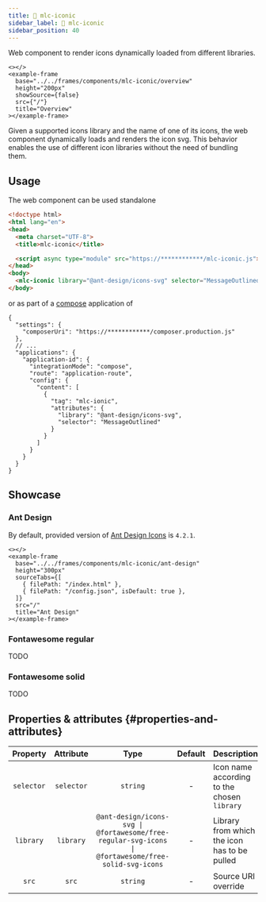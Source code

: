 ```yaml
---
title: 🔧 mlc-iconic
sidebar_label: 🔧 mlc-iconic
sidebar_position: 40
---
```


Web component to render icons dynamically loaded from different libraries.

```mdx-code-block
<></>
<example-frame
  base="../../frames/components/mlc-iconic/overview"
  height="200px"
  showSource={false}
  src={"/"}
  title="Overview"
></example-frame>
```

Given a supported icons library and the name of one of its icons, the web component dynamically loads and renders 
the icon svg. This behavior enables the use of different icon libraries without the need of bundling them.

## Usage

The web component can be used standalone

```html
<!doctype html>
<html lang="en">
<head>
  <meta charset="UTF-8">
  <title>mlc-iconic</title>

  <script async type="module" src="https://************/mlc-iconic.js"></script>
</head>
<body>
  <mlc-iconic library="@ant-design/icons-svg" selector="MessageOutlined"></mlc-iconic>
</body>
```

or as part of a [compose](../guides/applications/compose.md) application of <micro-lc></micro-lc>

```json5 title=micro-lc.config.json
{
  "settings": {
    "composerUri": "https://************/composer.production.js"
  },
  // ...
  "applications": {
    "application-id": {
      "integrationMode": "compose",
      "route": "application-route",
      "config": {
        "content": [
          {
            "tag": "mlc-ionic",
            "attributes": {
              "library": "@ant-design/icons-svg",
              "selector": "MessageOutlined"
            }
          }
        ]
      }
    }
  }
}
```

## Showcase

### Ant Design

By default, provided version of [Ant Design Icons](https://ant.design/components/icon/) is `4.2.1`.

```mdx-code-block
<></>
<example-frame
  base="../../frames/components/mlc-iconic/ant-design"
  height="300px"
  sourceTabs={[
    { filePath: "/index.html" },
    { filePath: "/config.json", isDefault: true },
  ]}
  src="/"
  title="Ant Design"
></example-frame>
```

### Fontawesome regular

TODO

### Fontawesome solid

TODO

## Properties & attributes {#properties-and-attributes}

|  Property  | Attribute  |                                                          Type                                                          | Default | Description                                  |
|:----------:|:----------:|:----------------------------------------------------------------------------------------------------------------------:|:-------:|----------------------------------------------|
| `selector` | `selector` |                                                  <code>string</code>                                                   |    -    | Icon name according to the chosen `library`  |
| `library`  | `library`  | <code>@ant-design/icons-svg &#124; @fortawesome/free-regular-svg-icons &#124; @fortawesome/free-solid-svg-icons</code> |    -    | Library from which the icon has to be pulled |
|   `src`    |   `src`    |                                                  <code>string</code>                                                   |    -    | Source URI override                          |
